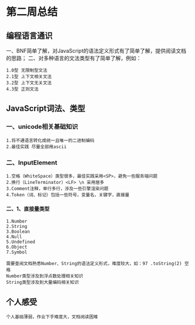 # 第二周总结

## 编程语言通识

一、BNF简单了解，对JavaScript的语法定义形式有了简单了解，提供阅读文档的思路；
二、对多种语言的文法类型有了简单了解，例如：

    1.0型 无限制型文法
    2.1型 上下文相关文法
    3.2型 上下文无关文法
    4.3型 正则文法

## JavaScript词法、类型

### 一、unicode相关基础知识

    1.将不通语言转化成统一且唯一的二进制编码
    2.最佳实践 尽量全部用ascii

### 二、InputElement

    1.空格（WhiteSpace）类型很多，最佳实践采用<SP>，避免一些服务端问题
    2.换行（LineTerminator）<LF> \n 采用居多
    3.Comment注释，单行多行，涉及一些引擎渲染问题
    4.Token（词、标记）包括一些符号，变量名，关键字，直接量

#### 二、1、直接量类型

    1.Number
    2.String
    3.Boolean
    4.Null
    5.Undefined
    6.Object
    7.Symbol

    需要查阅文档熟悉Number、String的语法定义形式，难度较大，如：97 .toString(2) 空格
    Number类型涉及到浮点数处理相关知识
    String类型涉及到大量编码相关知识

## 个人感受

    个人基础薄弱，作业下手难度大，文档阅读困难
